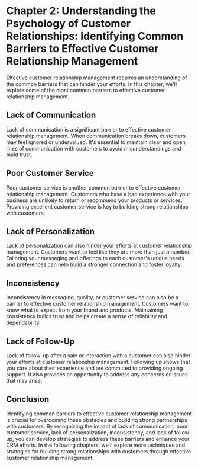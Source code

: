 Chapter 2: Understanding the Psychology of Customer Relationships: Identifying Common Barriers to Effective Customer Relationship Management
============================================================================================================================================

Effective customer relationship management requires an understanding of the common barriers that can hinder your efforts. In this chapter, we'll explore some of the most common barriers to effective customer relationship management.

Lack of Communication
---------------------

Lack of communication is a significant barrier to effective customer relationship management. When communication breaks down, customers may feel ignored or undervalued. It's essential to maintain clear and open lines of communication with customers to avoid misunderstandings and build trust.

Poor Customer Service
---------------------

Poor customer service is another common barrier to effective customer relationship management. Customers who have a bad experience with your business are unlikely to return or recommend your products or services. Providing excellent customer service is key to building strong relationships with customers.

Lack of Personalization
-----------------------

Lack of personalization can also hinder your efforts at customer relationship management. Customers want to feel like they are more than just a number. Tailoring your messaging and offerings to each customer's unique needs and preferences can help build a stronger connection and foster loyalty.

Inconsistency
-------------

Inconsistency in messaging, quality, or customer service can also be a barrier to effective customer relationship management. Customers want to know what to expect from your brand and products. Maintaining consistency builds trust and helps create a sense of reliability and dependability.

Lack of Follow-Up
-----------------

Lack of follow-up after a sale or interaction with a customer can also hinder your efforts at customer relationship management. Following up shows that you care about their experience and are committed to providing ongoing support. It also provides an opportunity to address any concerns or issues that may arise.

Conclusion
----------

Identifying common barriers to effective customer relationship management is crucial for overcoming these obstacles and building strong partnerships with customers. By recognizing the impact of lack of communication, poor customer service, lack of personalization, inconsistency, and lack of follow-up, you can develop strategies to address these barriers and enhance your CRM efforts. In the following chapters, we'll explore more techniques and strategies for building strong relationships with customers through effective customer relationship management.
